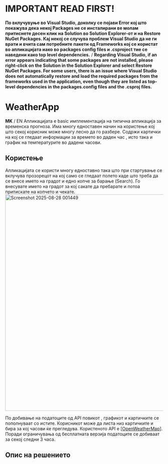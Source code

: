 # IMPORTANT READ FIRST!
**По вклучувуње во Visual Studio, доколку се појави Error кој што покажува дека некој Packages не се инсталирани ве молам притиснете десен клик на Solution во Solution Explorer-от и на Restore NuGet Packages. Кај некој се случува проблем Visual Studio да не ги врати и вчита сам потребните пакети од Frameworks кој се користат во апликацијата иако во packages config files и .csproject тие се наведени како top level dependencies.** / **Regarding Visual Studio, if an error appears indicating that some packages are not installed, please right-click on the Solution in the Solution Explorer and select Restore NuGet Packages. For some users, there is an issue where Visual Studio does not automatically restore and load the required packages from the frameworks used in the application, even though they are listed as top-level dependencies in the packages.config files and the .csproj files.**

# WeatherApp
**MK** / EN
Апликацијата е basic имплементација на типична апликација за временска прогноза. Има многу едноставен начин на користење кoј што секој корисник може многу лесно да го разбере. Содржи картички на кој се гледаат информации за времето во даден час , исто така и график на температурите во дадени часови.

## Користење
Апликацијата се користи многу едноставно така што при стартување се вклучува прозорецот на кој само се гледаат полето каде што треба да се внесе името на градот и едно копче за барање (Search). Го внесувате името на градот за кој сакате да пребарате и потоа притискате на копчето и чекате. 
<img width="912" height="689" alt="Screenshot 2025-08-28 001449" src="https://github.com/user-attachments/assets/45be684d-feb0-431b-918f-30b69c86e32d" />

По добивање на податоците од API повикот , графикот и картичките се пополнуваат со истите. Корисникот може да листа низ картичките и бира за кој часови ќе прегледува. 
Користеното API е [[OpenWeatherMap](https://openweathermap.org/)]. Поради ограничувања од бесплатната верзија податоците се добиваат за секој следни 3 часа.

## Опис на решението
